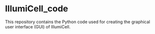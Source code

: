 # IllumiCell_code
This repository contains the Python code used for creating the graphical user interface (GUI) of IllumiCell.
